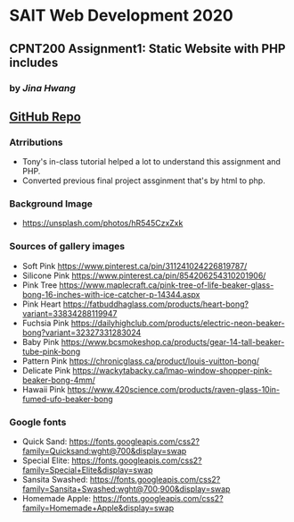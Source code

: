 # SAIT Web Development 2020

## CPNT200 Assignment1: Static Website with PHP includes
### by *Jina Hwang*
## [GitHub Repo](https://github.com/geumjinhwang/cpnt200-a1)

### Atrributions
- Tony's in-class tutorial helped a lot to understand this assignment and PHP.
- Converted previous final project assginment that's by html to php.

### Background Image
- https://unsplash.com/photos/hR545CzxZxk

### Sources of gallery images
- Soft Pink https://www.pinterest.ca/pin/311241024226819787/
- Silicone Pink https://www.pinterest.ca/pin/854206254310201906/
- Pink Tree https://www.maplecraft.ca/pink-tree-of-life-beaker-glass-bong-16-inches-with-ice-catcher-p-14344.aspx
- Pink Heart https://fatbuddhaglass.com/products/heart-bong?variant=33834288119947
- Fuchsia Pink https://dailyhighclub.com/products/electric-neon-beaker-bong?variant=32327331283024
- Baby Pink https://www.bcsmokeshop.ca/products/gear-14-tall-beaker-tube-pink-bong
- Pattern Pink https://chronicglass.ca/product/louis-vuitton-bong/
- Delicate Pink https://wackytabacky.ca/lmao-window-shopper-pink-beaker-bong-4mm/
- Hawaii Pink https://www.420science.com/products/raven-glass-10in-fumed-ufo-beaker-bong

### Google fonts
- Quick Sand: https://fonts.googleapis.com/css2?family=Quicksand:wght@700&display=swap
- Special Elite: https://fonts.googleapis.com/css2?family=Special+Elite&display=swap
- Sansita Swashed: https://fonts.googleapis.com/css2?family=Sansita+Swashed:wght@700;900&display=swap
- Homemade Apple: https://fonts.googleapis.com/css2?family=Homemade+Apple&display=swap
